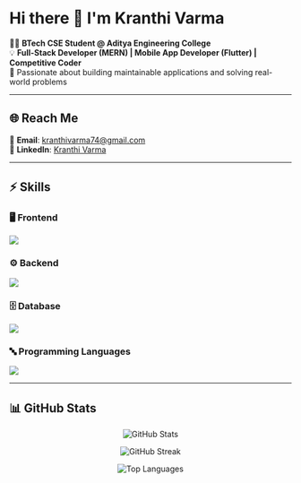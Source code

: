 # Hi there 👋 I'm Kranthi Varma  

👨‍💻 **BTech CSE Student @ Aditya Engineering College**  
💡 **Full-Stack Developer (MERN) | Mobile App Developer (Flutter) | Competitive Coder**  
🚀 Passionate about building maintainable applications and solving real-world problems  

---

## 🌐 Reach Me  
📧 **Email**: [kranthivarma74@gmail.com](mailto:kranthivarma74@gmail.com)  
💼 **LinkedIn**: [Kranthi Varma](https://www.linkedin.com/in/kranthi-varma-92b374268/)  

---

## ⚡ Skills  

### 🖥️ Frontend  
<p>
  <img src="https://skillicons.dev/icons?i=react,flutter,html,css" />
</p>

### ⚙️ Backend  
<p>
  <img src="https://skillicons.dev/icons?i=nodejs,spring" />
</p>

### 🗄️ Database  
<p>
  <img src="https://skillicons.dev/icons?i=mysql,mongodb,firebase" />
</p>

### 🔤 Programming Languages  
<p>
  <img src="https://skillicons.dev/icons?i=cpp,java,python,javascript,dart" />
</p>

---

## 📊 GitHub Stats  

<!-- <p align="center">
  <img src="https://komarev.com/ghpvc/?username=kranthivarma&label=Profile%20views&color=0e75b6&style=flat" alt="Profile Views" />
</p> -->

<p align="center">
  <img src="https://github-readme-stats.vercel.app/api?username=kranthivarma&show_icons=true&theme=tokyonight" alt="GitHub Stats" />
</p>

<p align="center">
  <img src="https://github-readme-streak-stats.herokuapp.com/?user=kranthivarma&theme=tokyonight" alt="GitHub Streak" />
</p>

<p align="center">
  <img src="https://github-readme-stats.vercel.app/api/top-langs/?username=kranthivarma&layout=compact&theme=tokyonight" alt="Top Languages" />
</p>
